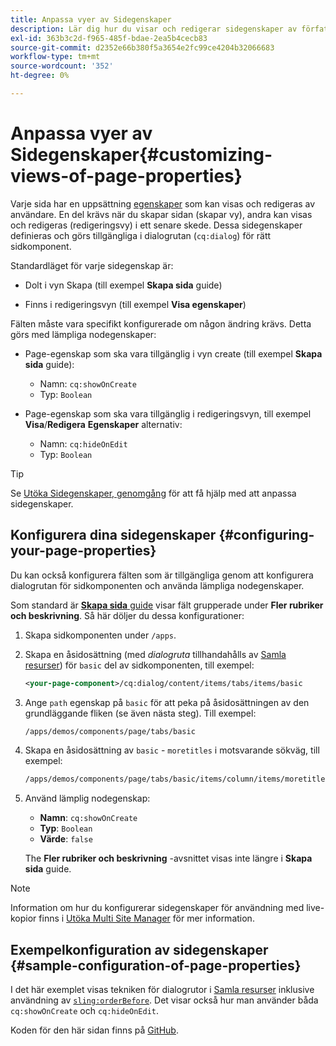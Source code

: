 ```yaml
---
title: Anpassa vyer av Sidegenskaper
description: Lär dig hur du visar och redigerar sidegenskaper av författare.
exl-id: 363b3c2d-f965-485f-bdae-2ea5b4cecb83
source-git-commit: d2352e66b380f5a3654e2fc99ce4204b32066683
workflow-type: tm+mt
source-wordcount: '352'
ht-degree: 0%

---
```


# Anpassa vyer av Sidegenskaper{#customizing-views-of-page-properties}

Varje sida har en uppsättning [egenskaper](/help/sites-cloud/authoring/sites-console/page-properties.md) som kan visas och redigeras av användare. En del krävs när du skapar sidan (skapar vy), andra kan visas och redigeras (redigeringsvy) i ett senare skede. Dessa sidegenskaper definieras och görs tillgängliga i dialogrutan (`cq:dialog`) för rätt sidkomponent.

Standardläget för varje sidegenskap är:

* Dolt i vyn Skapa (till exempel **Skapa sida** guide)

* Finns i redigeringsvyn (till exempel **Visa egenskaper**)

Fälten måste vara specifikt konfigurerade om någon ändring krävs. Detta görs med lämpliga nodegenskaper:

* Page-egenskap som ska vara tillgänglig i vyn create (till exempel **Skapa sida** guide):

   * Namn: `cq:showOnCreate`
   * Typ: `Boolean`

* Page-egenskap som ska vara tillgänglig i redigeringsvyn, till exempel **Visa**/**Redigera**  **Egenskaper** alternativ:

   * Namn: `cq:hideOnEdit`
   * Typ: `Boolean`

>[!TIP]
>
>Se [Utöka Sidegenskaper, genomgång](https://experienceleague.adobe.com/docs/experience-manager-learn/sites/developing/page-properties-technical-video-develop.html) för att få hjälp med att anpassa sidegenskaper.

## Konfigurera dina sidegenskaper {#configuring-your-page-properties}

Du kan också konfigurera fälten som är tillgängliga genom att konfigurera dialogrutan för sidkomponenten och använda lämpliga nodegenskaper.

Som standard är [**Skapa sida** guide](/help/sites-cloud/authoring/sites-console/creating-pages.md#creating-a-new-page) visar fält grupperade under **Fler rubriker och beskrivning**. Så här döljer du dessa konfigurationer:

1. Skapa sidkomponenten under `/apps`.
1. Skapa en åsidosättning (med *dialogruta* tillhandahålls av [Samla resurser](/help/implementing/developing/introduction/sling-resource-merger.md)) för `basic` del av sidkomponenten, till exempel:

   ```xml
   <your-page-component>/cq:dialog/content/items/tabs/items/basic
   ```

1. Ange `path` egenskap på `basic` för att peka på åsidosättningen av den grundläggande fliken (se även nästa steg). Till exempel:

   ```xml
   /apps/demos/components/page/tabs/basic
   ```

1. Skapa en åsidosättning av `basic` - `moretitles` i motsvarande sökväg, till exempel:

   ```xml
   /apps/demos/components/page/tabs/basic/items/column/items/moretitles
   ```

1. Använd lämplig nodegenskap:

   * **Namn**: `cq:showOnCreate`
   * **Typ**: `Boolean`
   * **Värde**: `false`

   The **Fler rubriker och beskrivning** -avsnittet visas inte längre i **Skapa sida** guide.

>[!NOTE]
>
>Information om hur du konfigurerar sidegenskaper för användning med live-kopior finns i [Utöka Multi Site Manager](/help/implementing/developing/extending/msm.md#configuring-msm-locks-on-page-properties) för mer information.

## Exempelkonfiguration av sidegenskaper {#sample-configuration-of-page-properties}

I det här exemplet visas tekniken för dialogrutor i [Samla resurser](/help/implementing/developing/introduction/sling-resource-merger.md) inklusive användning av [`sling:orderBefore`](/help/implementing/developing/introduction/sling-resource-merger.md#properties). Det visar också hur man använder båda `cq:showOnCreate` och `cq:hideOnEdit`.

Koden för den här sidan finns på [GitHub](https://github.com/Adobe-Marketing-Cloud/aem-authoring-extension-page-dialog).

